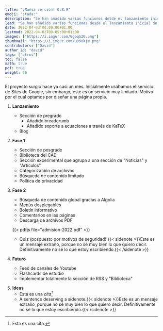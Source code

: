 ```yaml
---
title: "¡Nueva versión! 0.8.9"
emoji: ":tada:"
description: "Se han añadido varias funciones desde el lanzamiento inicial de esta página, aquí una lista de ellos y los que tengo planeados añadir."
lead: "Se han añadido varias funciones desde el lanzamiento inicial de esta página, aquí una lista de ellos y también de los que tengo planeados añadir."
date: 2022-04-03T00:09:00+01:00
lastmod: 2022-04-03T00:09:00+01:00
images: ["https://i.imgur.com/GgoqSI0.png"]
thumbnail: "https://i.imgur.com/U99Hkjm.png"
contributors: ["David"]
author_id: "david"
tags: ["otros"]
toc: false
math: true
pdf: true
weight: 60
---
```


El proyecto surgió hace ya casi un mes. Inicialmente usábamos el servicio de Sites de Google, sin embargo, este es un servicio muy limitado. Motivo por el cual optamos por diseñar una página propia.

1. **Lanzamiento**

    - Sección de pregrado
        - Añadido breadcrumb
        - Añadido soporte a ecuaciones a través de KaTeX
    - Blog

<p>   </p>

2. **Fase 1**

    - Sección de posgrado
    - Biblioteca del CAE
    - Sección experimental que agrupa a una sección de "Noticias" y "Artículos"
    - Categorización de archivos
    - Búsqueda de contenido limitado
    - Política de privacidad

<p>   </p>

3. **Fase 2**

    - Búsqueda de contenido global gracias a Algolia
    - Menús desplegables
    - Boletín informativo
    - Comentarios en las páginas
    - Descarga de archivos PDF

    {{< pdfjs file="admision-2022.pdf" >}}

    - Quiz (pospuesto por motivos de seguridad) {{< sidenote >}}Este es un mensaje extraño, porque no sé muy bien lo que quiero decir. Definitivamente no sé lo que estoy escribiendo.{{< /sidenote >}}

<p>   </p>

4. **Futuro**

    - Feed de canales de Youtube
    - Flashcards de estudio
    - Implementar totalmente la sección de RSS y "Biblioteca"

<p>   </p>

5. **Ideas**
    - Esta es una <cite>cita[^1]</cite>
    - A sentence deserving a sidenote.{{< sidenote >}}Este es un mensaje extraño, porque no sé muy bien lo que quiero decir. Definitivamente no sé lo que estoy escribiendo.{{< /sidenote >}}

[^1]: Esta es una cita.
